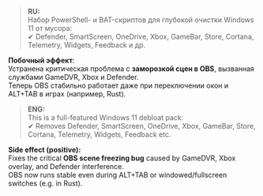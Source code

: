 > **RU:**  
Набор PowerShell- и BAT-скриптов для глубокой очистки Windows 11 от мусора:  
✔ Defender, SmartScreen, OneDrive, Xbox, GameBar, Store, Cortana, Telemetry, Widgets, Feedback и др.

**Побочный эффект**:  
Устранена критическая проблема с **заморозкой сцен в OBS**, вызванная службами GameDVR, Xbox и Defender.  
Теперь OBS стабильно работает даже при переключении окон и ALT+TAB в играх (например, Rust).

> **ENG:**  
This is a full-featured Windows 11 debloat pack:  
✔ Removes Defender, SmartScreen, OneDrive, Xbox, GameBar, Store, Cortana, Telemetry, Widgets, Feedback etc.

**Side effect (positive):**  
Fixes the critical **OBS scene freezing bug** caused by GameDVR, Xbox overlay, and Defender interference.  
OBS now runs stable even during ALT+TAB or windowed/fullscreen switches (e.g. in Rust).
